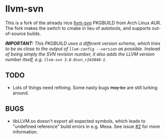 # llvm-svn

This is a fork of the already nice [llvm-svn](https://aur4.archlinux.org/packages/llvm-svn/) PKGBUILD from Arch Linux AUR. The fork makes the switch to cmake in lieu of autotools, and supports out-of-source builds.

___IMPORTANT:___ _This PKGBUILD uses a different version scheme, which tries to be as close to the output of `llvm-config --version` as possible. Instead of being simply the SVN revision number, it also adds the LLVM version number itself, e.g. `llvm-svn 3.8.0svn_r243840-1`._

## TODO

* Lots of things need refining. Some nasty bugs ~~may be~~ are still lurking around.

## BUGS

* libLLVM.so doesn't export all expected symbols, which leads to "undefined reference" build errors in e.g. Mesa. See issue [#2](https://github.com/kerberizer/llvm-svn/issues/2) for more information.

